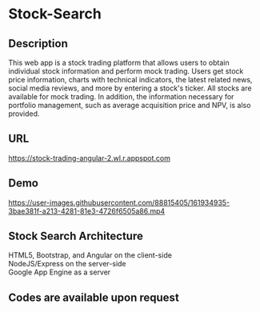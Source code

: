 # Stock-Search
## Description
This web app is a stock trading platform that allows users to obtain individual stock information and perform mock trading.
Users get stock price information, charts with technical indicators, the latest related news, social media reviews, and more by entering a stock's ticker. All stocks are available for mock trading. In addition, the information necessary for portfolio management, such as average acquisition price and NPV, is also provided.

## URL
https://stock-trading-angular-2.wl.r.appspot.com

## Demo
https://user-images.githubusercontent.com/88815405/161934935-3bae381f-a213-4281-81e3-4726f6505a86.mp4

## Stock Search Architecture
HTML5, Bootstrap, and Angular on the client-side
<br>
NodeJS/Express on the server-side
<br>
Google App Engine as a server


## Codes are available upon request
